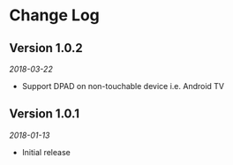 Change Log
============================

## Version 1.0.2
_2018-03-22_
+ Support DPAD on non-touchable device i.e. Android TV

## Version 1.0.1
_2018-01-13_
+ Initial release